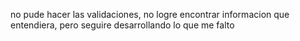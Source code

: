 no pude hacer las validaciones, no logre encontrar informacion que entendiera, pero seguire desarrollando lo que me falto 
